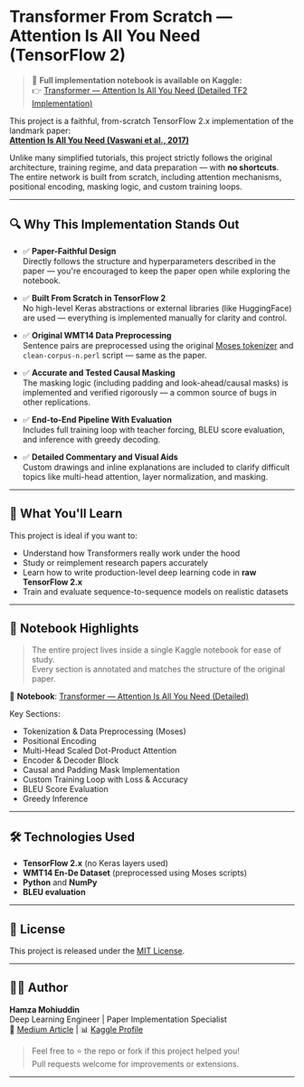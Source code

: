 # Transformer From Scratch — Attention Is All You Need (TensorFlow 2)

> 📓 **Full implementation notebook is available on Kaggle:**  
> 👉 [Transformer — Attention Is All You Need (Detailed TF2 Implementation)](https://www.kaggle.com/code/hamzamohiuddin/transformer-attention-is-all-you-need-detailed)

This project is a faithful, from-scratch TensorFlow 2.x implementation of the landmark paper:  
**[Attention Is All You Need (Vaswani et al., 2017)](https://arxiv.org/abs/1706.03762)**

Unlike many simplified tutorials, this project strictly follows the original architecture, training regime, and data preparation — with **no shortcuts**. The entire network is built from scratch, including attention mechanisms, positional encoding, masking logic, and custom training loops.

---

## 🔍 Why This Implementation Stands Out

- ✅ **Paper-Faithful Design**  
  Directly follows the structure and hyperparameters described in the paper — you're encouraged to keep the paper open while exploring the notebook.

- ✅ **Built From Scratch in TensorFlow 2**  
  No high-level Keras abstractions or external libraries (like HuggingFace) are used — everything is implemented manually for clarity and control.

- ✅ **Original WMT14 Data Preprocessing**  
  Sentence pairs are preprocessed using the original [Moses tokenizer](https://github.com/moses-smt/mosesdecoder) and `clean-corpus-n.perl` script — same as the paper.

- ✅ **Accurate and Tested Causal Masking**  
  The masking logic (including padding and look-ahead/causal masks) is implemented and verified rigorously — a common source of bugs in other replications.

- ✅ **End-to-End Pipeline With Evaluation**  
  Includes full training loop with teacher forcing, BLEU score evaluation, and inference with greedy decoding.

- ✅ **Detailed Commentary and Visual Aids**  
  Custom drawings and inline explanations are included to clarify difficult topics like multi-head attention, layer normalization, and masking.

---

## 🧠 What You'll Learn

This project is ideal if you want to:

- Understand how Transformers really work under the hood
- Study or reimplement research papers accurately
- Learn how to write production-level deep learning code in **raw TensorFlow 2.x**
- Train and evaluate sequence-to-sequence models on realistic datasets

---

## 📌 Notebook Highlights

> The entire project lives inside a single Kaggle notebook for ease of study.  
> Every section is annotated and matches the structure of the original paper.

📎 **Notebook**: [Transformer — Attention Is All You Need (Detailed)](https://www.kaggle.com/code/hamzamohiuddin/transformer-attention-is-all-you-need-detailed)

Key Sections:
- Tokenization & Data Preprocessing (Moses)
- Positional Encoding
- Multi-Head Scaled Dot-Product Attention
- Encoder & Decoder Block
- Causal and Padding Mask Implementation
- Custom Training Loop with Loss & Accuracy
- BLEU Score Evaluation
- Greedy Inference

---

## 🛠 Technologies Used

- **TensorFlow 2.x** (no Keras layers used)
- **WMT14 En-De Dataset** (preprocessed using Moses scripts)
- **Python** and **NumPy**
- **BLEU evaluation**

---

## 📜 License

This project is released under the [MIT License](LICENSE).

---

## 🙋‍♂️ Author

**Hamza Mohiuddin**  
Deep Learning Engineer | Paper Implementation Specialist  
📘 [Medium Article](https://medium.com/p/bada14b0023a) | 📊 [Kaggle Profile](https://www.kaggle.com/hamzamohiuddin)

> Feel free to ⭐️ the repo or fork if this project helped you!  
> Pull requests welcome for improvements or extensions.

---
